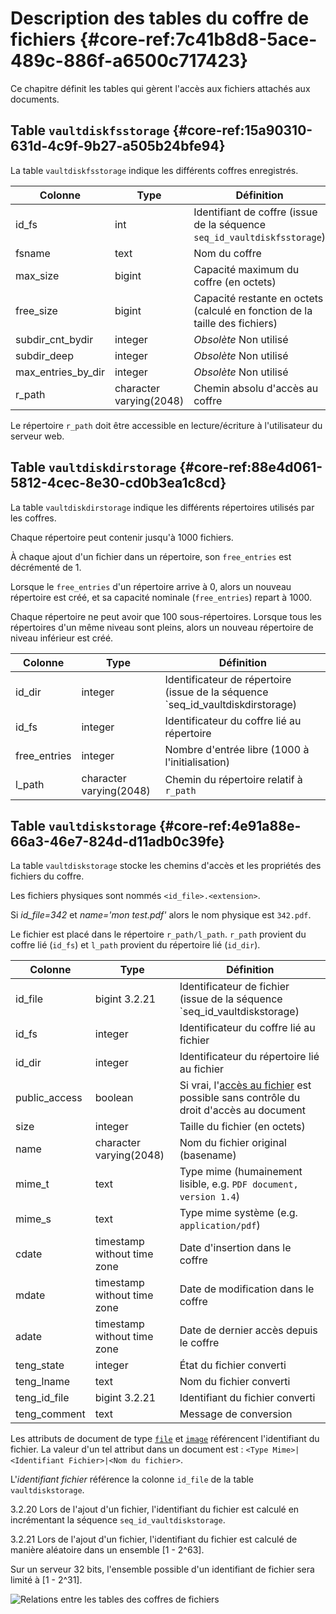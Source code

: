 # Description des tables du coffre de fichiers {#core-ref:7c41b8d8-5ace-489c-886f-a6500c717423}

Ce chapitre définit les tables qui gèrent l'accès aux fichiers attachés aux
documents.

## Table `vaultdiskfsstorage` {#core-ref:15a90310-631d-4c9f-9b27-a505b24bfe94}

La table `vaultdiskfsstorage` indique les différents coffres enregistrés.


|      Colonne       |           Type          |                                  Définition                                 |
| ------------------ | ----------------------- | --------------------------------------------------------------------------- |
| id_fs              | int                     | Identifiant de coffre (issue de la séquence `seq_id_vaultdiskfsstorage`)    |
| fsname             | text                    | Nom du coffre                                                               |
| max_size           | bigint                  | Capacité maximum du coffre (en octets)                                      |
| free_size          | bigint                  | Capacité restante en octets (calculé en fonction de la taille des fichiers) |
| subdir_cnt_bydir   | integer                 | *Obsolète* Non utilisé                                                      |
| subdir_deep        | integer                 | *Obsolète* Non utilisé                                                      |
| max_entries_by_dir | integer                 | *Obsolète* Non utilisé                                                      |
| r_path             | character varying(2048) | Chemin absolu d'accès au coffre                                             |

Le répertoire `r_path` doit être accessible en lecture/écriture à l'utilisateur
du serveur web.

## Table `vaultdiskdirstorage` {#core-ref:88e4d061-5812-4cec-8e30-cd0b3ea1c8cd}

La table `vaultdiskdirstorage` indique les différents répertoires utilisés par
les coffres.

Chaque répertoire peut contenir jusqu'à 1000 fichiers.

À chaque ajout d'un fichier dans un répertoire, son `free_entries` est
décrémenté de 1.

Lorsque le `free_entries` d'un répertoire arrive à 0, alors un nouveau
répertoire est créé, et sa capacité nominale (`free_entries`) repart à
1000.

Chaque répertoire ne peut avoir que 100 sous-répertoires. Lorsque tous les
répertoires d'un même niveau sont pleins, alors un nouveau répertoire de
niveau inférieur est créé.


|   Colonne    |           Type          |                                    Définition                                   |
| ------------ | ----------------------- | ------------------------------------------------------------------------------- |
| id_dir       | integer                 | Identificateur de répertoire (issue de la séquence `seq_id_vaultdiskdirstorage) |
| id_fs        | integer                 | Identificateur du coffre lié au répertoire                                      |
| free_entries | integer                 | Nombre d'entrée libre (1000 à l'initialisation)                                 |
| l_path       | character varying(2048) | Chemin du répertoire relatif à `r_path`                                         |



## Table `vaultdiskstorage` {#core-ref:4e91a88e-66a3-46e7-824d-d11adb0c39fe}

La table `vaultdiskstorage` stocke les chemins d'accès et les propriétés des
fichiers du coffre.

Les fichiers physiques sont nommés `<id_file>.<extension>`.

Si _id_file=342_ et _name='mon test.pdf'_ alors le nom physique est `342.pdf`.

Le fichier est placé dans le répertoire `r_path/l_path`. `r_path` provient du
coffre lié (`id_fs`) et `l_path` provient du répertoire lié (`id_dir`).

|    Colonne    |                             Type                             |                                           Définition                                           |
| ------------- | ------------------------------------------------------------ | ---------------------------------------------------------------------------------------------- |
| id_file       | bigint  <span class="flag from release inline">3.2.21</span> | Identificateur de fichier (issue de la séquence `seq_id_vaultdiskstorage)                      |
| id_fs         | integer                                                      | Identificateur du coffre lié au fichier                                                        |
| id_dir        | integer                                                      | Identificateur du répertoire lié au fichier                                                    |
| public_access | boolean                                                      | Si vrai, l'[accès au fichier][expfile] est possible sans contrôle du droit d'accès au document |
| size          | integer                                                      | Taille du fichier (en octets)                                                                  |
| name          | character varying(2048)                                      | Nom du fichier original (basename)                                                             |
| mime_t        | text                                                         | Type mime (humainement lisible, e.g. `PDF document, version 1.4`)                              |
| mime_s        | text                                                         | Type mime système (e.g. `application/pdf`)                                                     |
| cdate         | timestamp without time zone                                  | Date d'insertion dans le coffre                                                                |
| mdate         | timestamp without time zone                                  | Date de modification dans le coffre                                                            |
| adate         | timestamp without time zone                                  | Date de dernier accès depuis le coffre                                                         |
| teng_state    | integer                                                      | État du fichier converti                                                                       |
| teng_lname    | text                                                         | Nom du fichier converti                                                                        |
| teng_id_file  | bigint <span class="flag from release inline">3.2.21</span>  | Identifiant du fichier converti                                                                |
| teng_comment  | text                                                         | Message de conversion                                                                          |

Les attributs de document de type [`file`][attrfile] et [`image`][attrimg]
référencent l'identifiant du fichier. La valeur d'un tel attribut dans un
document est : `<Type Mime>|<Identifiant Fichier>|<Nom du fichier>`.

L'_identifiant fichier_ référence la colonne `id_file` de la table
`vaultdiskstorage`.


<span class="flag until release inline">3.2.20</span> Lors de l'ajout d'un
fichier, l'identifiant du fichier est calculé en incrémentant la séquence
`seq_id_vaultdiskstorage`.

<span class="flag from release inline">3.2.21</span> Lors de l'ajout d'un
fichier, l'identifiant du fichier est calculé de manière aléatoire dans un
ensemble [1 - 2^63].

<span class="flag inline nota-bene"/> Sur un serveur 32 bits, l'ensemble
possible  d'un identifiant de fichier sera limité à [1 - 2^31].


![ Relations entre les tables des coffres de fichiers ](advanced/dbvault.png)



<!-- links -->
[appact]:           #core-ref:b26f57fe-4d75-4d5f-a50e-129028b379ed "Applications et action"
[app]:              #core-ref:395f44f1-6699-4ad8-b525-31e65e9b6efb "Écrire une application"
[action]:           #core-ref:e67d8aeb-939c-46e3-9be8-6fc3ba75ebc2 "Écrire une action"
[openaccess]:       #core-ref:9edc8f2e-6929-11e2-8610-0021e9fffec1 "Authentification par jetons"
[dbacl]:            #core-ref:c7caa985-3b34-4abd-8ffa-2e7110718efc "Table acl"
[acls]:             #core-ref:a98b72ea-c063-4907-abc4-e5171ab55e59 "Les droits applicatifs"
[expfile]:          #core-ref:0fc93676-888f-497e-b9bc-28cdbead52df "Action EXPORTFILE"
[attrfile]:         #core-ref:0e904376-317c-426e-bc6d-e56fd52bad89 "Attribut file"
[attrimg]:          #core-ref:4fca7712-59e0-4186-bfd0-6214104a0f60 "Attribut image"
 